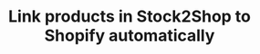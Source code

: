 ---
title: "Link products in Stock2Shop to Shopify automatically"
name: "channelmeta_shopify"
key: "auto_sync"
description: "If true, will check products on Shopify first and link them to system products. If product not found on Shopify it will create the product on Shopify from the system product. If false all system products will be created on Shopify regardless"
user_friendly_description: "Let Stock2Shop automatically link to your products that have been created in Shopify already. Once a link has been created, Stock2Shop will continue to update that product. Links are created via the SKU."
default: "true"
values: []
tags: [channelmeta,shopify]
type: "meta"
process: "products"
headless: true
---